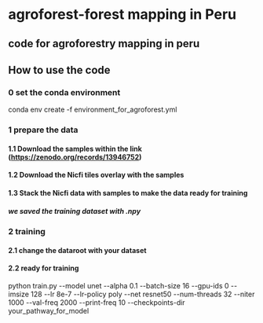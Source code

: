 # agroforest-forest mapping in Peru
## code for agroforestry mapping in peru

## How to use the code

### 0 set the conda environment
conda env create -f environment_for_agroforest.yml

### 1 prepare the data

#### 1.1 Download the samples within the link (https://zenodo.org/records/13946752)
#### 1.2 Download the Nicfi tiles overlay with the samples
#### 1.3 Stack the Nicfi data with samples to make the data ready for training
##### we saved the training dataset with .npy

### 2 training

#### 2.1 change the dataroot with your dataset
#### 2.2 ready for training
python train.py --model unet --alpha 0.1 --batch-size 16 --gpu-ids 0 --imsize 128 --lr 8e-7 --lr-policy poly --net resnet50 --num-threads 32 --niter 1000 --val-freq 2000 --print-freq 10 --checkpoints-dir your_pathway_for_model
